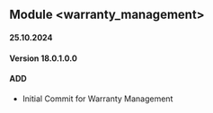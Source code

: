 ## Module <warranty_management>

#### 25.10.2024
#### Version 18.0.1.0.0
#### ADD
- Initial Commit for Warranty Management
